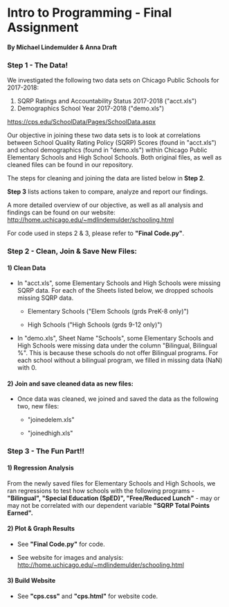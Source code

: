# **Intro to Programming - Final Assignment**
#### **By Michael Lindemulder & Anna Draft**

### **Step 1 - The Data!**
We investigated the following two data sets on Chicago Public Schools for 2017-2018:

  1) SQRP Ratings and Accountability Status 2017-2018 ("acct.xls")
  2) Demographics School Year 2017-2018 ("demo.xls")

  https://cps.edu/SchoolData/Pages/SchoolData.aspx

Our objective in joining these two data sets is to look at correlations between School Quality Rating Policy (SQRP) Scores (found in "acct.xls") and school demographics (found in "demo.xls") within Chicago Public Elementary Schools and High School Schools. Both original files, as well as cleaned files can be found in our repository.

The steps for cleaning and joining the data are listed below in **Step 2**.

**Step 3** lists actions taken to compare, analyze and report our findings.

A more detailed overview of our objective, as well as all analysis and findings can be found on our website: http://home.uchicago.edu/~mdlindemulder/schooling.html

For code used in steps 2 & 3, please refer to **"Final Code.py"**.


### **Step 2 - Clean, Join & Save New Files:**

#### **1) Clean Data**
* In "acct.xls", some Elementary Schools and High Schools were missing SQRP data. For each of the Sheets listed below, we dropped schools missing SQRP data.

    * Elementary Schools ("Elem Schools (grds PreK-8 only)")

    * High Schools ("High Schools (grds 9-12 only)")

* In "demo.xls", Sheet Name "Schools", some Elementary Schools and High Schools were missing data under the column "Bilingual, Bilingual %". This is because these schools do not offer Bilingual programs. For each school without a bilingual program, we filled in missing data (NaN) with 0.

#### **2) Join and save cleaned data as new files:**
* Once data was cleaned, we joined and saved the data as the following two, new files:

    * "joinedelem.xls"

    * "joinedhigh.xls"


### **Step 3 - The Fun Part!!**

#### **1) Regression Analysis** 

From the newly saved files for Elementary Schools and High Schools, we ran regressions to test how schools with the following programs - **"Bilingual", "Special Education (SpED)", "Free/Reduced Lunch"** - may or may not be correlated with our dependent variable **"SQRP Total Points Earned".**

#### **2) Plot & Graph Results**
* See **"Final Code.py"** for code.

* See website for images and analysis:  http://home.uchicago.edu/~mdlindemulder/schooling.html

#### **3) Build Website**
* See **"cps.css"** and **"cps.html"** for website code.  
